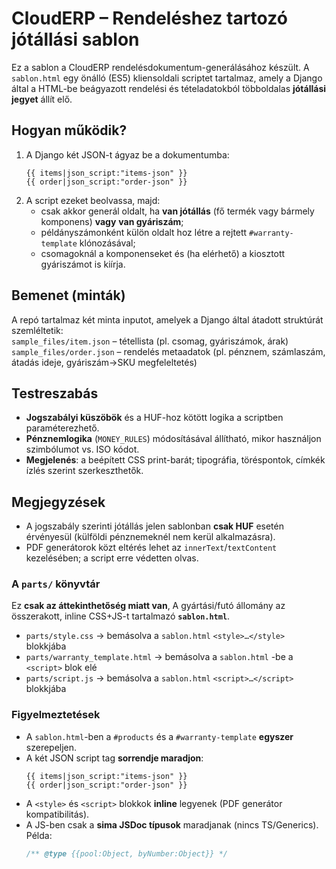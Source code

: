 # CloudERP – Rendeléshez tartozó jótállási sablon

Ez a sablon a CloudERP rendelésdokumentum-generálásához készült. A `sablon.html` egy önálló (ES5) kliensoldali scriptet tartalmaz, amely a Django által a HTML-be beágyazott rendelési és tételadatokból többoldalas **jótállási jegyet** állít elő.

## Hogyan működik?

1. A Django két JSON-t ágyaz be a dokumentumba:
   ```django
   {{ items|json_script:"items-json" }}
   {{ order|json_script:"order-json" }}
   ```
2. A script ezeket beolvassa, majd:
   - csak akkor generál oldalt, ha **van jótállás** (fő termék vagy bármely komponens) **vagy** **van gyáriszám**;
   - példányszámonként külön oldalt hoz létre a rejtett `#warranty-template` klónozásával;
   - csomagoknál a komponenseket és (ha elérhető) a kiosztott gyáriszámot is kiírja.

## Bemenet (minták)

A repó tartalmaz két minta inputot, amelyek a Django által átadott struktúrát szemléltetik:  
`sample_files/item.json` – tétellista (pl. csomag, gyáriszámok, árak)  
`sample_files/order.json` – rendelés metaadatok (pl. pénznem, számlaszám, átadás ideje, gyáriszám→SKU megfeleltetés)

## Testreszabás

- **Jogszabályi küszöbök** és a HUF-hoz kötött logika a scriptben paraméterezhető.
- **Pénznemlogika** (`MONEY_RULES`) módosításával állítható, mikor használjon szimbólumot vs. ISO kódot.
- **Megjelenés**: a beépített CSS print-barát; tipográfia, töréspontok, címkék ízlés szerint szerkeszthetők.

## Megjegyzések

- A jogszabály szerinti jótállás jelen sablonban **csak HUF** esetén érvényesül (külföldi pénznemeknél nem kerül alkalmazásra).
- PDF generátorok közt eltérés lehet az `innerText`/`textContent` kezelésében; a script erre védetten olvas.



### A `parts/` könyvtár
Ez **csak az áttekinthetőség miatt van**, A gyártási/futó állomány az összerakott, inline CSS+JS-t tartalmazó **`sablon.html`**.

- `parts/style.css` → bemásolva a `sablon.html` `<style>…</style>` blokkjába
- `parts/warranty_template.html` → bemásolva a `sablon.html` -be a `<script>` blok elé
- `parts/script.js` → bemásolva a `sablon.html` `<script>…</script>` blokkjába

### Figyelmeztetések

- A `sablon.html`-ben a `#products` és a `#warranty-template` **egyszer** szerepeljen.
- A két JSON script tag **sorrendje maradjon**:
  ```django
  {{ items|json_script:"items-json" }}
  {{ order|json_script:"order-json" }}
  ```
- A `<style>` és `<script>` blokkok **inline** legyenek (PDF generátor kompatibilitás).
- A JS-ben csak a **sima JSDoc típusok** maradjanak (nincs TS/Generics). Példa:
  ```js
  /** @type {{pool:Object, byNumber:Object}} */
  ```
